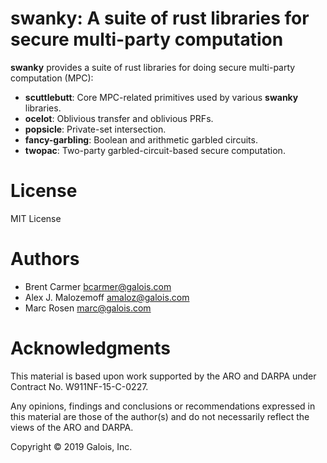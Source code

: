 # **swanky**: A suite of rust libraries for secure multi-party computation

**swanky** provides a suite of rust libraries for doing secure multi-party
computation (MPC):

* **scuttlebutt**: Core MPC-related primitives used by various **swanky**
  libraries.
* **ocelot**: Oblivious transfer and oblivious PRFs.
* **popsicle**: Private-set intersection.
* **fancy-garbling**: Boolean and arithmetic garbled circuits.
* **twopac**: Two-party garbled-circuit-based secure computation.

# License

MIT License

# Authors

- Brent Carmer <bcarmer@galois.com>
- Alex J. Malozemoff <amaloz@galois.com>
- Marc Rosen <marc@galois.com>

# Acknowledgments

This material is based upon work supported by the ARO and DARPA under Contract
No. W911NF-15-C-0227.

Any opinions, findings and conclusions or recommendations expressed in this
material are those of the author(s) and do not necessarily reflect the views of
the ARO and DARPA.

Copyright © 2019 Galois, Inc.

